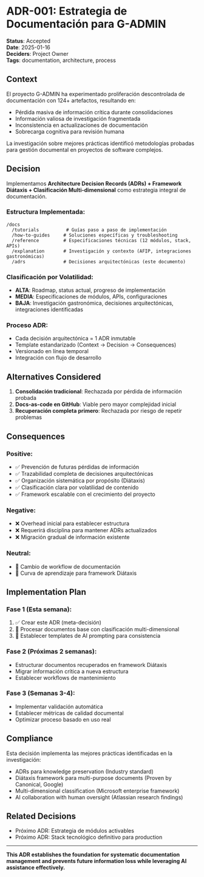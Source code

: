 # ADR-001: Estrategia de Documentación para G-ADMIN

**Status**: Accepted  
**Date**: 2025-01-16  
**Deciders**: Project Owner  
**Tags**: documentation, architecture, process

## Context

El proyecto G-ADMIN ha experimentado proliferación descontrolada de documentación con 124+ artefactos, resultando en:
- Pérdida masiva de información crítica durante consolidaciones
- Información valiosa de investigación fragmentada
- Inconsistencia en actualizaciones de documentación
- Sobrecarga cognitiva para revisión humana

La investigación sobre mejores prácticas identificó metodologías probadas para gestión documental en proyectos de software complejos.

## Decision

Implementamos **Architecture Decision Records (ADRs) + Framework Diátaxis + Clasificación Multi-dimensional** como estrategia integral de documentación.

### Estructura Implementada:

```
/docs
  /tutorials          # Guías paso a paso de implementación
  /how-to-guides     # Soluciones específicas y troubleshooting  
  /reference         # Especificaciones técnicas (12 módulos, stack, APIs)
  /explanation       # Investigación y contexto (AFIP, integraciones gastronómicas)
  /adrs              # Decisiones arquitectónicas (este documento)
```

### Clasificación por Volatilidad:
- **ALTA**: Roadmap, status actual, progreso de implementación
- **MEDIA**: Especificaciones de módulos, APIs, configuraciones
- **BAJA**: Investigación gastronómica, decisiones arquitectónicas, integraciones identificadas

### Proceso ADR:
- Cada decisión arquitectónica = 1 ADR inmutable
- Template estandarizado (Context → Decision → Consequences)
- Versionado en línea temporal
- Integración con flujo de desarrollo

## Alternatives Considered

1. **Consolidación tradicional**: Rechazada por pérdida de información probada
2. **Docs-as-code en GitHub**: Viable pero mayor complejidad inicial
3. **Recuperación completa primero**: Rechazada por riesgo de repetir problemas

## Consequences

### Positive:
- ✅ Prevención de futuras pérdidas de información
- ✅ Trazabilidad completa de decisiones arquitectónicas
- ✅ Organización sistemática por propósito (Diátaxis)
- ✅ Clasificación clara por volatilidad de contenido
- ✅ Framework escalable con el crecimiento del proyecto

### Negative:
- ❌ Overhead inicial para establecer estructura
- ❌ Requerirá disciplina para mantener ADRs actualizados
- ❌ Migración gradual de información existente

### Neutral:
- 🔄 Cambio de workflow de documentación
- 🔄 Curva de aprendizaje para framework Diátaxis

## Implementation Plan

### Fase 1 (Esta semana):
1. ✅ Crear este ADR (meta-decisión)
2. 🔄 Procesar documentos base con clasificación multi-dimensional
3. 🔄 Establecer templates de AI prompting para consistencia

### Fase 2 (Próximas 2 semanas):
- Estructurar documentos recuperados en framework Diátaxis
- Migrar información crítica a nueva estructura
- Establecer workflows de mantenimiento

### Fase 3 (Semanas 3-4):
- Implementar validación automática
- Establecer métricas de calidad documental
- Optimizar proceso basado en uso real

## Compliance

Esta decisión implementa las mejores prácticas identificadas en la investigación:
- ADRs para knowledge preservation (Industry standard)
- Diátaxis framework para multi-purpose documents (Proven by Canonical, Google)
- Multi-dimensional classification (Microsoft enterprise framework)
- AI collaboration with human oversight (Atlassian research findings)

## Related Decisions

- Próximo ADR: Estrategia de módulos activables
- Próximo ADR: Stack tecnológico definitivo para production

---

**This ADR establishes the foundation for systematic documentation management and prevents future information loss while leveraging AI assistance effectively.**